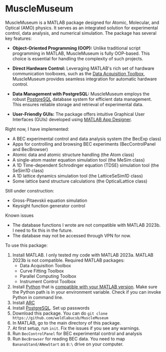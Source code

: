 # MuscleMuseum

MuscleMuseum is a MATLAB package designed for Atomic, Molecular, and Optical (AMO) physics. It serves as an integrated solution for experimental control, data analysis, and numerical simulation. The package has several key features:

- **Object-Oriented Programming (OOP):** Unlike traditional script programming in MATLAB, MuscleMuseum is fully OOP-based. This choice is essential for handling the complexity of such projects.

- **Direct Hardware Control:** Leveraging MATLAB's rich set of hardware communication toolboxes, such as the [Data Acquisition Toolbox](https://www.mathworks.com/products/data-acquisition.html), MuscleMuseum provides seamless integration for automatic hardware control.

- **Data Management with PostgreSQL:** MuscleMuseum employs the robust [PostgreSQL](https://www.postgresql.org/) database system for efficient data management. This ensures reliable storage and retrieval of experimental data.

- **User-Friendly GUIs:** The package offers intuitive Graphical User Interfaces (GUIs) developed using [MATLAB App Designer](https://www.mathworks.com/products/matlab/app-designer.html).

Right now, I have implemented:

- A BEC experimental control and data analysis system (the BecExp class)
- Apps for controlling and browsing BEC experiments (BecControlPanel and BecBrowser)
- Atomic data and atomic structure handling (the Atom class)
- A single-atom master equation simulation tool (the MeSim class)
- A 1D Time-dependent Schrodinger equation (TDSE) simulation tool (the SeSim1D class)
- A 1D lattice dynamics simulation tool (the LatticeSeSim1D class)
- Some lattice band structure calculations (the OpticalLattice class)

Still under construction:

- Gross-Pitaevskii equation simulation
- Keysight function generator control

Known issues

- The database functions I wrote are not compatible with MATLAB 2023b. I need to fix this in the future.
- The database may not be accessed through VPN for now.

To use this package:
1. Install MATLAB. I only tested my code with MATLAB 2023a. MATLAB 2023b is not compatible. Required MATLAB packages:
    * Data Acquisition Toolbox
    * Curve Fitting Toolbox
    * Parallel Computing Toolbox
    * Instrument Control Toolbox
2. Install [Python](https://www.python.org/downloads/) that is [compatible with your MATLAB version](https://www.mathworks.com/support/requirements/python-compatibility.html). Make sure the Python path is in your environment variable. Check if you can invoke Python in command line.  
3. Install [ARC](https://arc-alkali-rydberg-calculator.readthedocs.io/en/latest/installation.html)
4. Install [PostgreSQL](https://www.postgresql.org/). Set up passwords
5. Download this package. You can do `git clone https://github.com/weldlabucsb/MuscleMuseum`
6. In MATLAB, go to the main directory of this package.
7. At first setup, run `init`. Fix the issues if you see any warnings.
8. Run `BecControlPanel` for BEC experimental control and analysis
9. Run `BecBrowser` for reading BEC data. You need to map `BananaStand/ANewStart` as `B:\` drive on your computer.


